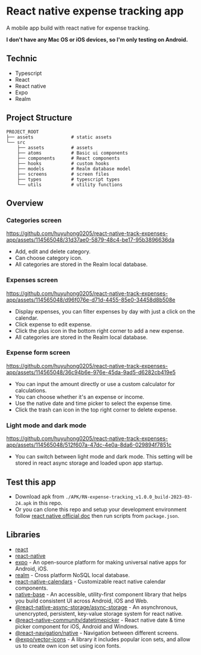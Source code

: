 # React native expense tracking app

A mobile app build with react native for expense tracking.

**I don't have any Mac OS or iOS devices, so I'm only testing on Android.**

## Technic

- Typescript
- React
- React native
- Expo
- Realm

## Project Structure

```
PROJECT_ROOT
├── assets              # static assets
└── src
    ├── assets          # assets
    ├── atoms           # Basic ui components
    ├── components      # React components
    ├── hooks           # custom hooks
    ├── models          # Realm database model
    ├── screens         # screen files
    ├── types           # typescript types
    └── utils           # utility functions
```

## Overview

### Categories screen

https://github.com/huyuhong0205/react-native-track-expenses-app/assets/114565048/31d37ae0-5879-48c4-be17-95b3896636da

- Add, edit and delete category.
- Can choose category icon.
- All categories are stored in the Realm local database.

### Expenses screen

https://github.com/huyuhong0205/react-native-track-expenses-app/assets/114565048/d96f076e-d71d-4455-85e0-34458d8b508e

- Display expenses, you can filter expenses by day with just a click on the calendar.
- Click expense to edit expense.
- Click the plus icon in the bottom right corner to add a new expense.
- All categories are stored in the Realm local database.

### Expense form screen

https://github.com/huyuhong0205/react-native-track-expenses-app/assets/114565048/36c94b6e-976e-45da-9ad5-d6282cb419e5

- You can input the amount directly or use a custom calculator for calculations.
- You can choose whether it's an expense or income.
- Use the native date and time picker to select the expense time.
- Click the trash can icon in the top right corner to delete expense.

### Light mode and dark mode

https://github.com/huyuhong0205/react-native-track-expenses-app/assets/114565048/512f607a-47dc-4e0a-8da6-029894f7851c

- You can switch between light mode and dark mode. This setting will be stored in react async storage and loaded upon app startup.

## Test this app

- Download apk from `./APK/RN-expense-tracking_v1.0.0_build-2023-03-24.apk` in this repo.
- Or you can clone this repo and setup your development environment follow [react native official doc](https://reactnative.dev/docs/environment-setup) then run scripts from `package.json`.

## Libraries

- [react](https://react.dev/)
- [react-native](https://reactnative.dev/)
- [expo](https://expo.dev/) - An open-source platform for making universal native apps for Android, iOS.
- [realm](https://realm.io/) - Cross platform NoSQL local database.
- [react-native-calendars](https://www.npmjs.com/package/react-native-calendars) - Customizable react native calendar components.
- [native-base](https://nativebase.io/) - An accessible, utility-first component library that helps you build consistent UI across Android, iOS and Web.
- [@react-native-async-storage/async-storage](https://www.npmjs.com/package/@react-native-async-storage/async-storage) - An asynchronous, unencrypted, persistent, key-value storage system for react native.
- [@react-native-community/datetimepicker](https://www.npmjs.com/package/@react-native-community/datetimepicker) - React native date & time picker component for iOS, Android and Windows.
- [@react-navigation/native](https://reactnavigation.org/docs/getting-started/) - Navigation between different screens.
- [@expo/vector-icons]() - A library it includes popular icon sets, and allow us to create own icon set using icon fonts.
